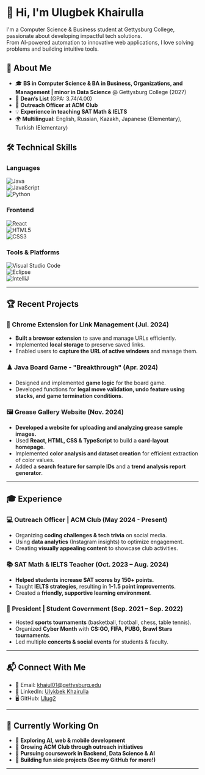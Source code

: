 # 👋 Hi, I'm Ulugbek Khairulla  

I'm a Computer Science & Business student at Gettysburg College, passionate about developing impactful tech solutions.  
From AI-powered automation to innovative web applications, I love solving problems and building intuitive tools.  

## 🚀 About Me  
- 🎓 **BS in Computer Science & BA in Business, Organizations, and Management | minor in Data Science** @ Gettysburg College (2027)  
- 📜 **Dean’s List** (GPA: 3.74/4.00)  
- 🎯 **Outreach Officer at ACM Club**  
- 💡 **Experience in teaching SAT Math & IELTS**  
- 🌍 **Multilingual**: English, Russian, Kazakh, Japanese (Elementary), Turkish (Elementary)  

## 🛠 Technical Skills  

### **Languages**  
![Java](https://img.shields.io/badge/Java-%23ED8B00.svg?style=for-the-badge&logo=openjdk&logoColor=white)  
![JavaScript](https://img.shields.io/badge/JavaScript-F7DF1E?style=for-the-badge&logo=javascript&logoColor=black)  
![Python](https://img.shields.io/badge/Python-E34F26?style=for-the-badge&logo=python&logoColor=white)  
 

### **Frontend**  
![React](https://img.shields.io/badge/React-61DAFB?style=for-the-badge&logo=react&logoColor=black)  
![HTML5](https://img.shields.io/badge/HTML5-E34F26?style=for-the-badge&logo=html5&logoColor=white)  
![CSS3](https://img.shields.io/badge/CSS3-1572B6?style=for-the-badge&logo=css3&logoColor=white)   

### **Tools & Platforms**  
![Visual Studio Code](https://img.shields.io/badge/VS%20Code-007ACC?style=for-the-badge&logo=visual-studio-code&logoColor=white)  
![Eclipse](https://img.shields.io/badge/Eclipse-2C2255?style=for-the-badge&logo=eclipse&logoColor=white)  
![IntelliJ](https://img.shields.io/badge/IntelliJ%20IDEA-000000.svg?style=for-the-badge&logo=intellij-idea&logoColor=white)  

---

## 🏆 Recent Projects  

### **🔗 Chrome Extension for Link Management (Jul. 2024)**  
- **Built a browser extension** to save and manage URLs efficiently.  
- Implemented **local storage** to preserve saved links.  
- Enabled users to **capture the URL of active windows** and manage them.  

### **♟️ Java Board Game - "Breakthrough" (Apr. 2024)**  
- Designed and implemented **game logic** for the board game.  
- Developed functions for **legal move validation, undo feature using stacks, and game termination conditions**.  

### **🖼️ Grease Gallery Website (Nov. 2024)**  
- **Developed a website for uploading and analyzing grease sample images.**  
- Used **React, HTML, CSS & TypeScript** to build a **card-layout homepage**.  
- Implemented **color analysis and dataset creation** for efficient extraction of color values.  
- Added a **search feature for sample IDs** and a **trend analysis report generator**.  

---

## 🎓 Experience  

### **💻 Outreach Officer | ACM Club (May 2024 - Present)**  
- Organizing **coding challenges & tech trivia** on social media.  
- Using **data analytics** (Instagram insights) to optimize engagement.  
- Creating **visually appealing content** to showcase club activities.  

### **📚 SAT Math & IELTS Teacher (Oct. 2023 – Aug. 2024)**  
- **Helped students increase SAT scores by 150+ points.**  
- Taught **IELTS strategies**, resulting in **1-1.5 point improvements**.  
- Created a **friendly, supportive learning environment**.  

### **🏀 President | Student Government (Sep. 2021 – Sep. 2022)**  
- Hosted **sports tournaments** (basketball, football, chess, table tennis).  
- Organized **Cyber Month** with **CS:GO, FIFA, PUBG, Brawl Stars tournaments**.  
- Led multiple **concerts & social events** for students & faculty.  

---

## 📬 Connect With Me  
- 📧 Email: [khaiul01@gettysburg.edu](mailto:khaiul01@gettysburg.edu)  
- 💼 LinkedIn: [Ulykbek Khairulla](https://www.linkedin.com/in/ulykbek-khairulla)  
- 🖥️ GitHub: [Ulug2](https://github.com/Ulug2)  

---

## 🎯 Currently Working On  
- 🧠 **Exploring AI, web & mobile development**  
- 🚀 **Growing ACM Club through outreach initiatives**  
- 🤖 **Pursuing coursework in Backend, Data Science & AI**  
- 🔧 **Building fun side projects (See my GitHub for more!)**  

---
